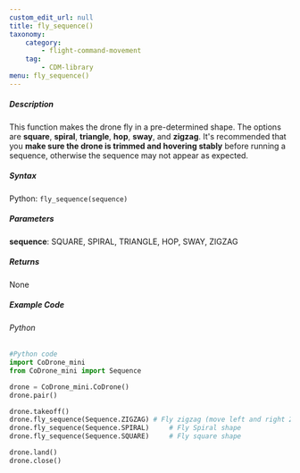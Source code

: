 ```yaml
---
custom_edit_url: null
title: fly_sequence()
taxonomy:
    category:
        - flight-command-movement
    tag:
        - CDM-library
menu: fly_sequence()
---
```


##### Description

This function makes the drone fly in a pre-determined shape. The options are **square**, **spiral**, **triangle**, **hop**, **sway**, and **zigzag**. It's recommended that you **make sure the drone is trimmed and hovering stably** before running a sequence, otherwise the sequence may not appear as expected.

##### Syntax
Python: ```fly_sequence(sequence)```

##### Parameters

**sequence**: SQUARE, SPIRAL, TRIANGLE, HOP, SWAY, ZIGZAG

##### Returns

None

##### Example Code
###### Python
```python
#Python code
import CoDrone_mini
from CoDrone_mini import Sequence

drone = CoDrone_mini.CoDrone()
drone.pair()

drone.takeoff()
drone.fly_sequence(Sequence.ZIGZAG) # Fly zigzag (move left and right 2 times each while move forward)
drone.fly_sequence(Sequence.SPIRAL)     # Fly Spiral shape
drone.fly_sequence(Sequence.SQUARE)     # Fly square shape

drone.land()
drone.close()
```